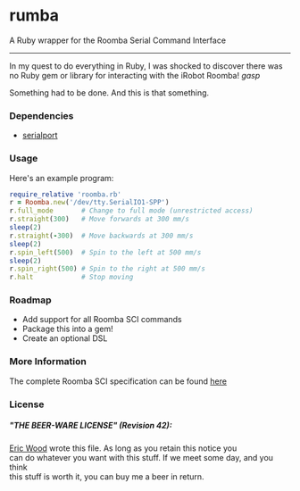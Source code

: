 # rumba
A Ruby wrapper for the Roomba Serial Command Interface

- - -

In my quest to do everything in Ruby, I was shocked to discover there was no Ruby gem or library for interacting with the iRobot Roomba! *gasp*

Something had to be done. And this is that something.

### Dependencies
* [serialport](http://ruby-serialport.rubyforge.org/)

### Usage

Here's an example program:
```ruby
require_relative 'roomba.rb'
r = Roomba.new('/dev/tty.SerialIO1-SPP')
r.full_mode       # Change to full mode (unrestricted access)
r.straight(300)   # Move forwards at 300 mm/s
sleep(2)
r.straight(-300)  # Move backwards at 300 mm/s
sleep(2)
r.spin_left(500)  # Spin to the left at 500 mm/s
sleep(2)
r.spin_right(500) # Spin to the right at 500 mm/s
r.halt            # Stop moving
```

### Roadmap
* Add support for all Roomba SCI commands
* Package this into a gem!
* Create an optional DSL

### More Information

The complete Roomba SCI specification can be found [here](http://www.irobot.com/images/consumer/hacker/roomba_sci_spec_manual.pdf)

### License
##### "THE BEER-WARE LICENSE" (Revision 42):
[Eric Wood](http://ericwood.org) wrote this file. As long as you retain this notice you<br/>
can do whatever you want with this stuff. If we meet some day, and you think<br>
this stuff is worth it, you can buy me a beer in return.
